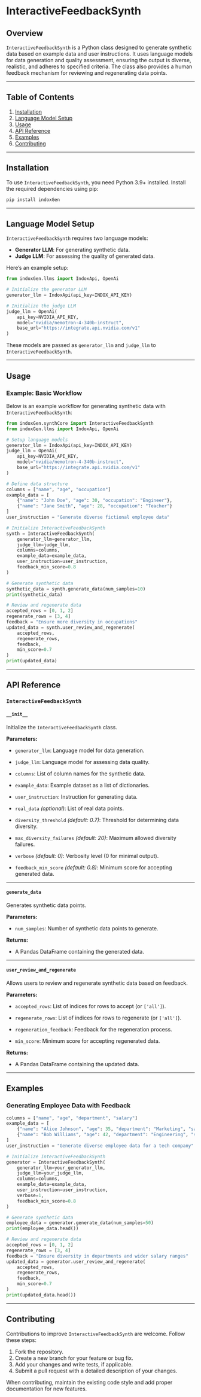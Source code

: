 # InteractiveFeedbackSynth

## Overview

`InteractiveFeedbackSynth` is a Python class designed to generate synthetic data based on example data and user instructions. It uses language models for data generation and quality assessment, ensuring the output is diverse, realistic, and adheres to specified criteria. The class also provides a human feedback mechanism for reviewing and regenerating data points.

---

## Table of Contents
1. [Installation](#installation)
2. [Language Model Setup](#language_model_setup)
3. [Usage](#usage)
4. [API Reference](#api_reference)
5. [Examples](#examples)
6. [Contributing](#contributing)

---

## Installation

To use `InteractiveFeedbackSynth`, you need Python 3.9+ installed. Install the required dependencies using pip:

```bash
pip install indoxGen
```

---

## Language Model Setup

`InteractiveFeedbackSynth` requires two language models:
- **Generator LLM**: For generating synthetic data.
- **Judge LLM**: For assessing the quality of generated data.

Here’s an example setup:

```python
from indoxGen.llms import IndoxApi, OpenAi

# Initialize the generator LLM
generator_llm = IndoxApi(api_key=INDOX_API_KEY)

# Initialize the judge LLM
judge_llm = OpenAi(
    api_key=NVIDIA_API_KEY,
    model="nvidia/nemotron-4-340b-instruct",
    base_url="https://integrate.api.nvidia.com/v1"
)
```

These models are passed as `generator_llm` and `judge_llm` to `InteractiveFeedbackSynth`.

---

## Usage

### Example: Basic Workflow

Below is an example workflow for generating synthetic data with `InteractiveFeedbackSynth`:

```python
from indoxGen.synthCore import InteractiveFeedbackSynth
from indoxGen.llms import IndoxApi, OpenAi

# Setup language models
generator_llm = IndoxApi(api_key=INDOX_API_KEY)
judge_llm = OpenAi(
    api_key=NVIDIA_API_KEY,
    model="nvidia/nemotron-4-340b-instruct",
    base_url="https://integrate.api.nvidia.com/v1"
)

# Define data structure
columns = ["name", "age", "occupation"]
example_data = [
    {"name": "John Doe", "age": 30, "occupation": "Engineer"},
    {"name": "Jane Smith", "age": 28, "occupation": "Teacher"}
]
user_instruction = "Generate diverse fictional employee data"

# Initialize InteractiveFeedbackSynth
synth = InteractiveFeedbackSynth(
    generator_llm=generator_llm,
    judge_llm=judge_llm,
    columns=columns,
    example_data=example_data,
    user_instruction=user_instruction,
    feedback_min_score=0.8
)

# Generate synthetic data
synthetic_data = synth.generate_data(num_samples=10)
print(synthetic_data)

# Review and regenerate data
accepted_rows = [0, 1, 2]
regenerate_rows = [3, 4]
feedback = "Ensure more diversity in occupations"
updated_data = synth.user_review_and_regenerate(
    accepted_rows,
    regenerate_rows,
    feedback,
    min_score=0.7
)
print(updated_data)
```

---

## API Reference

### `InteractiveFeedbackSynth`

#### `__init__`
Initialize the `InteractiveFeedbackSynth` class.

**Parameters:**

- `generator_llm`: Language model for data generation.

- `judge_llm`: Language model for assessing data quality.

- `columns`: List of column names for the synthetic data.

- `example_data`: Example dataset as a list of dictionaries.

- `user_instruction`: Instruction for generating data.

- `real_data` *(optional)*: List of real data points.

- `diversity_threshold` *(default: 0.7)*: Threshold for determining data diversity.

- `max_diversity_failures` *(default: 20)*: Maximum allowed diversity failures.

- `verbose` *(default: 0)*: Verbosity level (0 for minimal output).

- `feedback_min_score` *(default: 0.8)*: Minimum score for accepting generated data.

---

#### `generate_data`
Generates synthetic data points.

**Parameters:**

- `num_samples`: Number of synthetic data points to generate.

**Returns:**

- A Pandas DataFrame containing the generated data.

---

#### `user_review_and_regenerate`

Allows users to review and regenerate synthetic data based on feedback.

**Parameters:**

- `accepted_rows`: List of indices for rows to accept (or `['all']`).

- `regenerate_rows`: List of indices for rows to regenerate (or `['all']`).

- `regeneration_feedback`: Feedback for the regeneration process.

- `min_score`: Minimum score for accepting regenerated data.

**Returns:**

- A Pandas DataFrame containing the updated data.

---

## Examples

### Generating Employee Data with Feedback

```python
columns = ["name", "age", "department", "salary"]
example_data = [
    {"name": "Alice Johnson", "age": 35, "department": "Marketing", "salary": 75000},
    {"name": "Bob Williams", "age": 42, "department": "Engineering", "salary": 90000}
]
user_instruction = "Generate diverse employee data for a tech company"

# Initialize InteractiveFeedbackSynth
generator = InteractiveFeedbackSynth(
    generator_llm=your_generator_llm,
    judge_llm=your_judge_llm,
    columns=columns,
    example_data=example_data,
    user_instruction=user_instruction,
    verbose=1,
    feedback_min_score=0.8
)

# Generate synthetic data
employee_data = generator.generate_data(num_samples=50)
print(employee_data.head())

# Review and regenerate data
accepted_rows = [0, 1, 2]
regenerate_rows = [3, 4]
feedback = "Ensure diversity in departments and wider salary ranges"
updated_data = generator.user_review_and_regenerate(
    accepted_rows,
    regenerate_rows,
    feedback,
    min_score=0.7
)
print(updated_data.head())
```

---

## Contributing

Contributions to improve `InteractiveFeedbackSynth` are welcome. Follow these steps:

1. Fork the repository.
2. Create a new branch for your feature or bug fix.
3. Add your changes and write tests, if applicable.
4. Submit a pull request with a detailed description of your changes.

When contributing, maintain the existing code style and add proper documentation for new features.
